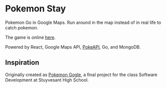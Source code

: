 # Pokemon Stay

Pokemon Go in Google Maps. Run around in the map instead of in real life to catch pokemon.

The game is online [here](https://pokemonstay.shakilrafi.com).

Powered by React, Google Maps API, [PokeAPI](https://pokeapi.co/), Go, and MongoDB.

## Inspiration

Originally created as [Pokemon Gogle](https://github.com/RuvinshteynM/blubberduck), a final project for the class Software Development at Stuyvesant High School.
